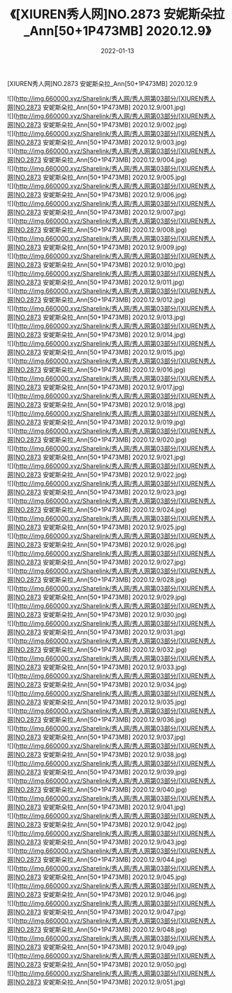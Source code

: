 ﻿---
layout: post
title:  《[XIUREN秀人网]NO.2873 安妮斯朵拉_Ann[50+1P473MB] 2020.12.9》
date:   2022-01-13
img: http://img.660000.xyz/Sharelink/秀人网/秀人网第03部分/[XIUREN秀人网]NO.2873 安妮斯朵拉_Ann[50+1P473MB] 2020.12.9/000.jpg
categories: [美女, 清纯, 唯美]
---

[XIUREN秀人网]NO.2873 安妮斯朵拉_Ann[50+1P473MB] 2020.12.9

 ![](http://img.660000.xyz/Sharelink/秀人网/秀人网第03部分/[XIUREN秀人网]NO.2873 安妮斯朵拉_Ann[50+1P473MB] 2020.12.9/001.jpg) <br>![](http://img.660000.xyz/Sharelink/秀人网/秀人网第03部分/[XIUREN秀人网]NO.2873 安妮斯朵拉_Ann[50+1P473MB] 2020.12.9/002.jpg) <br>![](http://img.660000.xyz/Sharelink/秀人网/秀人网第03部分/[XIUREN秀人网]NO.2873 安妮斯朵拉_Ann[50+1P473MB] 2020.12.9/003.jpg) <br>![](http://img.660000.xyz/Sharelink/秀人网/秀人网第03部分/[XIUREN秀人网]NO.2873 安妮斯朵拉_Ann[50+1P473MB] 2020.12.9/004.jpg) <br>![](http://img.660000.xyz/Sharelink/秀人网/秀人网第03部分/[XIUREN秀人网]NO.2873 安妮斯朵拉_Ann[50+1P473MB] 2020.12.9/005.jpg) <br>![](http://img.660000.xyz/Sharelink/秀人网/秀人网第03部分/[XIUREN秀人网]NO.2873 安妮斯朵拉_Ann[50+1P473MB] 2020.12.9/006.jpg) <br>![](http://img.660000.xyz/Sharelink/秀人网/秀人网第03部分/[XIUREN秀人网]NO.2873 安妮斯朵拉_Ann[50+1P473MB] 2020.12.9/007.jpg) <br>![](http://img.660000.xyz/Sharelink/秀人网/秀人网第03部分/[XIUREN秀人网]NO.2873 安妮斯朵拉_Ann[50+1P473MB] 2020.12.9/008.jpg) <br>![](http://img.660000.xyz/Sharelink/秀人网/秀人网第03部分/[XIUREN秀人网]NO.2873 安妮斯朵拉_Ann[50+1P473MB] 2020.12.9/009.jpg) <br>![](http://img.660000.xyz/Sharelink/秀人网/秀人网第03部分/[XIUREN秀人网]NO.2873 安妮斯朵拉_Ann[50+1P473MB] 2020.12.9/010.jpg) <br>![](http://img.660000.xyz/Sharelink/秀人网/秀人网第03部分/[XIUREN秀人网]NO.2873 安妮斯朵拉_Ann[50+1P473MB] 2020.12.9/011.jpg) <br>![](http://img.660000.xyz/Sharelink/秀人网/秀人网第03部分/[XIUREN秀人网]NO.2873 安妮斯朵拉_Ann[50+1P473MB] 2020.12.9/012.jpg) <br>![](http://img.660000.xyz/Sharelink/秀人网/秀人网第03部分/[XIUREN秀人网]NO.2873 安妮斯朵拉_Ann[50+1P473MB] 2020.12.9/013.jpg) <br>![](http://img.660000.xyz/Sharelink/秀人网/秀人网第03部分/[XIUREN秀人网]NO.2873 安妮斯朵拉_Ann[50+1P473MB] 2020.12.9/014.jpg) <br>![](http://img.660000.xyz/Sharelink/秀人网/秀人网第03部分/[XIUREN秀人网]NO.2873 安妮斯朵拉_Ann[50+1P473MB] 2020.12.9/015.jpg) <br>![](http://img.660000.xyz/Sharelink/秀人网/秀人网第03部分/[XIUREN秀人网]NO.2873 安妮斯朵拉_Ann[50+1P473MB] 2020.12.9/016.jpg) <br>![](http://img.660000.xyz/Sharelink/秀人网/秀人网第03部分/[XIUREN秀人网]NO.2873 安妮斯朵拉_Ann[50+1P473MB] 2020.12.9/017.jpg) <br>![](http://img.660000.xyz/Sharelink/秀人网/秀人网第03部分/[XIUREN秀人网]NO.2873 安妮斯朵拉_Ann[50+1P473MB] 2020.12.9/018.jpg) <br>![](http://img.660000.xyz/Sharelink/秀人网/秀人网第03部分/[XIUREN秀人网]NO.2873 安妮斯朵拉_Ann[50+1P473MB] 2020.12.9/019.jpg) <br>![](http://img.660000.xyz/Sharelink/秀人网/秀人网第03部分/[XIUREN秀人网]NO.2873 安妮斯朵拉_Ann[50+1P473MB] 2020.12.9/020.jpg) <br>![](http://img.660000.xyz/Sharelink/秀人网/秀人网第03部分/[XIUREN秀人网]NO.2873 安妮斯朵拉_Ann[50+1P473MB] 2020.12.9/021.jpg) <br>![](http://img.660000.xyz/Sharelink/秀人网/秀人网第03部分/[XIUREN秀人网]NO.2873 安妮斯朵拉_Ann[50+1P473MB] 2020.12.9/022.jpg) <br>![](http://img.660000.xyz/Sharelink/秀人网/秀人网第03部分/[XIUREN秀人网]NO.2873 安妮斯朵拉_Ann[50+1P473MB] 2020.12.9/023.jpg) <br>![](http://img.660000.xyz/Sharelink/秀人网/秀人网第03部分/[XIUREN秀人网]NO.2873 安妮斯朵拉_Ann[50+1P473MB] 2020.12.9/024.jpg) <br>![](http://img.660000.xyz/Sharelink/秀人网/秀人网第03部分/[XIUREN秀人网]NO.2873 安妮斯朵拉_Ann[50+1P473MB] 2020.12.9/025.jpg) <br>![](http://img.660000.xyz/Sharelink/秀人网/秀人网第03部分/[XIUREN秀人网]NO.2873 安妮斯朵拉_Ann[50+1P473MB] 2020.12.9/026.jpg) <br>![](http://img.660000.xyz/Sharelink/秀人网/秀人网第03部分/[XIUREN秀人网]NO.2873 安妮斯朵拉_Ann[50+1P473MB] 2020.12.9/027.jpg) <br>![](http://img.660000.xyz/Sharelink/秀人网/秀人网第03部分/[XIUREN秀人网]NO.2873 安妮斯朵拉_Ann[50+1P473MB] 2020.12.9/028.jpg) <br>![](http://img.660000.xyz/Sharelink/秀人网/秀人网第03部分/[XIUREN秀人网]NO.2873 安妮斯朵拉_Ann[50+1P473MB] 2020.12.9/029.jpg) <br>![](http://img.660000.xyz/Sharelink/秀人网/秀人网第03部分/[XIUREN秀人网]NO.2873 安妮斯朵拉_Ann[50+1P473MB] 2020.12.9/030.jpg) <br>![](http://img.660000.xyz/Sharelink/秀人网/秀人网第03部分/[XIUREN秀人网]NO.2873 安妮斯朵拉_Ann[50+1P473MB] 2020.12.9/031.jpg) <br>![](http://img.660000.xyz/Sharelink/秀人网/秀人网第03部分/[XIUREN秀人网]NO.2873 安妮斯朵拉_Ann[50+1P473MB] 2020.12.9/032.jpg) <br>![](http://img.660000.xyz/Sharelink/秀人网/秀人网第03部分/[XIUREN秀人网]NO.2873 安妮斯朵拉_Ann[50+1P473MB] 2020.12.9/033.jpg) <br>![](http://img.660000.xyz/Sharelink/秀人网/秀人网第03部分/[XIUREN秀人网]NO.2873 安妮斯朵拉_Ann[50+1P473MB] 2020.12.9/034.jpg) <br>![](http://img.660000.xyz/Sharelink/秀人网/秀人网第03部分/[XIUREN秀人网]NO.2873 安妮斯朵拉_Ann[50+1P473MB] 2020.12.9/035.jpg) <br>![](http://img.660000.xyz/Sharelink/秀人网/秀人网第03部分/[XIUREN秀人网]NO.2873 安妮斯朵拉_Ann[50+1P473MB] 2020.12.9/036.jpg) <br>![](http://img.660000.xyz/Sharelink/秀人网/秀人网第03部分/[XIUREN秀人网]NO.2873 安妮斯朵拉_Ann[50+1P473MB] 2020.12.9/037.jpg) <br>![](http://img.660000.xyz/Sharelink/秀人网/秀人网第03部分/[XIUREN秀人网]NO.2873 安妮斯朵拉_Ann[50+1P473MB] 2020.12.9/038.jpg) <br>![](http://img.660000.xyz/Sharelink/秀人网/秀人网第03部分/[XIUREN秀人网]NO.2873 安妮斯朵拉_Ann[50+1P473MB] 2020.12.9/039.jpg) <br>![](http://img.660000.xyz/Sharelink/秀人网/秀人网第03部分/[XIUREN秀人网]NO.2873 安妮斯朵拉_Ann[50+1P473MB] 2020.12.9/040.jpg) <br>![](http://img.660000.xyz/Sharelink/秀人网/秀人网第03部分/[XIUREN秀人网]NO.2873 安妮斯朵拉_Ann[50+1P473MB] 2020.12.9/041.jpg) <br>![](http://img.660000.xyz/Sharelink/秀人网/秀人网第03部分/[XIUREN秀人网]NO.2873 安妮斯朵拉_Ann[50+1P473MB] 2020.12.9/042.jpg) <br>![](http://img.660000.xyz/Sharelink/秀人网/秀人网第03部分/[XIUREN秀人网]NO.2873 安妮斯朵拉_Ann[50+1P473MB] 2020.12.9/043.jpg) <br>![](http://img.660000.xyz/Sharelink/秀人网/秀人网第03部分/[XIUREN秀人网]NO.2873 安妮斯朵拉_Ann[50+1P473MB] 2020.12.9/044.jpg) <br>![](http://img.660000.xyz/Sharelink/秀人网/秀人网第03部分/[XIUREN秀人网]NO.2873 安妮斯朵拉_Ann[50+1P473MB] 2020.12.9/045.jpg) <br>![](http://img.660000.xyz/Sharelink/秀人网/秀人网第03部分/[XIUREN秀人网]NO.2873 安妮斯朵拉_Ann[50+1P473MB] 2020.12.9/046.jpg) <br>![](http://img.660000.xyz/Sharelink/秀人网/秀人网第03部分/[XIUREN秀人网]NO.2873 安妮斯朵拉_Ann[50+1P473MB] 2020.12.9/047.jpg) <br>![](http://img.660000.xyz/Sharelink/秀人网/秀人网第03部分/[XIUREN秀人网]NO.2873 安妮斯朵拉_Ann[50+1P473MB] 2020.12.9/048.jpg) <br>![](http://img.660000.xyz/Sharelink/秀人网/秀人网第03部分/[XIUREN秀人网]NO.2873 安妮斯朵拉_Ann[50+1P473MB] 2020.12.9/049.jpg) <br>![](http://img.660000.xyz/Sharelink/秀人网/秀人网第03部分/[XIUREN秀人网]NO.2873 安妮斯朵拉_Ann[50+1P473MB] 2020.12.9/050.jpg) <br>![](http://img.660000.xyz/Sharelink/秀人网/秀人网第03部分/[XIUREN秀人网]NO.2873 安妮斯朵拉_Ann[50+1P473MB] 2020.12.9/051.jpg) <br>